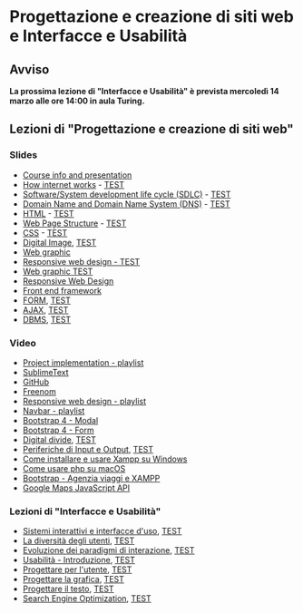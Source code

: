 # Progettazione e creazione di siti web e Interfacce e Usabilità

## Avviso 
__La prossima lezione di "Interfacce e Usabilità" è prevista mercoledì 14 marzo alle ore 14:00 in aula Turing.__ 
<!-- Si consiglia di partecipare muniti di portatile.__
__La prossima lezione di "Interfacce e Usabilità" è prevista lunedì 4 dicembre alle ore 14:00 in aula 10 (p.t. edificio centrale).__ __Si consiglia di partecipare muniti di portatile.__-->

<!--__La prova parziale di "Progettazione e creazione di siti web e Interfacce e Usabilità" con quesiti a risposta multipla è prevista lunedì 18 dicembre alle ore 15:00 in aula 10.__ -->


## Lezioni di "Progettazione e creazione di siti web" 

### Slides
* [Course info and presentation](http://svel.to/oe6)
* [How internet works](http://svel.to/oe7) - [TEST](http://svel.to/oe8)
* [Software/System development life cycle (SDLC)](http://svel.to/o99) - [TEST](http://svel.to/oh6)
* [Domain Name and Domain Name System (DNS)](http://svel.to/nkb) - [TEST](http://svel.to/nkh)
* [HTML](http://svel.to/oi7) - [TEST](http://svel.to/oi6)
* [Web Page Structure](http://svel.to/oib) - [TEST](http://svel.to/oia)
* [CSS](http://svel.to/oho) - [TEST](http://svel.to/ohn)
* [Digital Image](http://svel.to/om0), [TEST](http://svel.to/omz)
* [Web graphic](http://svel.to/on2)<!--, [TEST](http://svel.to/ndz)-->
* [Responsive web design - TEST](http://svel.to/owj)
* [Web graphic TEST](http://svel.to/ndz)
* [Responsive Web Design](https://tinyurl.com/yb3xtyl6)
* [Front end framework](http://svel.to/ozk)
* [FORM](http://svel.to/nlw), [TEST](http://svel.to/nkf)
* [AJAX](http://svel.to/nfr), [TEST](http://svel.to/nkj)
* [DBMS](http://svel.to/p20), [TEST](http://svel.to/ndh)


### Video
* [Project implementation - playlist](https://www.youtube.com/playlist?list=PLbejvFLz_IADktt6mTGqFazweWX2dKNj1)
* [SublimeText](https://www.youtube.com/watch?v=89oKElqZv6w&index=1&list=PLbejvFLz_IADktt6mTGqFazweWX2dKNj1)
* [GitHub](https://www.youtube.com/watch?v=xbqIeUkvLtI&index=2&list=PLbejvFLz_IADktt6mTGqFazweWX2dKNj1)
* [Freenom](https://www.youtube.com/watch?v=jao0mrV8Zb8&list=PLbejvFLz_IADktt6mTGqFazweWX2dKNj1&index=3)
* [Responsive web design - playlist](https://www.youtube.com/playlist?list=PLbejvFLz_IADMlGDWuXa_XV0IwVLEz9Xl) 
* [Navbar - playlist](https://www.youtube.com/playlist?list=PLbejvFLz_IAB5p5IvfAKnraanwVbUhgmM) 
* [Bootstrap 4 - Modal](https://www.youtube.com/playlist?list=PLbejvFLz_IABL_42bh96ardk-s7dfnXYd) 
* [Bootstrap 4 - Form](https://www.youtube.com/playlist?list=PLbejvFLz_IAAU0Hg5K8xnrh6olqctZfEC)
* [Digital divide](http://svel.to/pb2), [TEST](http://svel.to/pb3)
* [Periferiche di Input e Output](http://svel.to/ph1), [TEST](http://svel.to/pih)
* [Come installare e usare Xampp su Windows](https://www.youtube.com/playlist?list=PLbejvFLz_IAComKZXSJ5pJgp5fni0wcQc)
* [Come usare php su macOS](https://www.youtube.com/playlist?list=PLbejvFLz_IAAs5ucaSqL-57KAichQXvPe)
* [Bootstrap - Agenzia viaggi e XAMPP](http://svel.to/pja)
* [Google Maps JavaScript API](https://www.youtube.com/playlist?list=PLbejvFLz_IAA5ymM3AWJk5Y1xB920a8T6)

### Lezioni di "Interfacce e Usabilità" 

* [Sistemi interattivi e interfacce d'uso](http://svel.to/p3y), [TEST](http://svel.to/p3z)
* [La diversità degli utenti](http://svel.to/p6t), [TEST](http://svel.to/p6v)
* [Evoluzione dei paradigmi di interazione](http://svel.to/pd7), [TEST](http://svel.to/pic)
* [Usabilità - Introduzione](http://svel.to/pk2), [TEST](http://svel.to/pob)
* [Progettare per l'utente](http://svel.to/poc), [TEST](http://svel.to/po2)
* [Progettare la grafica](http://svel.to/q55), [TEST](http://svel.to/q6d)
* [Progettare il testo](http://svel.to/quv), [TEST](http://svel.to/qun)
* [Search Engine Optimization](http://svel.to/q29), [TEST](http://svel.to/q28)
